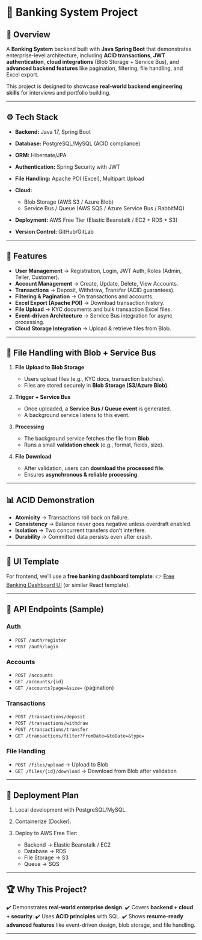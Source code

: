 # 🏦 Banking System Project

## 📌 Overview

A **Banking System** backend built with **Java Spring Boot** that demonstrates enterprise-level architecture, including **ACID transactions**, **JWT authentication**, **cloud integrations** (Blob Storage + Service Bus), and **advanced backend features** like pagination, filtering, file handling, and Excel export.

This project is designed to showcase **real-world backend engineering skills** for interviews and portfolio building.

---

## ⚙️ Tech Stack

* **Backend:** Java 17, Spring Boot
* **Database:** PostgreSQL/MySQL (ACID compliance)
* **ORM:** Hibernate/JPA
* **Authentication:** Spring Security with JWT
* **File Handling:** Apache POI (Excel), Multipart Upload
* **Cloud:**

  * Blob Storage (AWS S3 / Azure Blob)
  * Service Bus / Queue (AWS SQS / Azure Service Bus / RabbitMQ)
* **Deployment:** AWS Free Tier (Elastic Beanstalk / EC2 + RDS + S3)
* **Version Control:** GitHub/GitLab

---

## 🔑 Features

* **User Management** → Registration, Login, JWT Auth, Roles (Admin, Teller, Customer).
* **Account Management** → Create, Update, Delete, View Accounts.
* **Transactions** → Deposit, Withdraw, Transfer (ACID guarantees).
* **Filtering & Pagination** → On transactions and accounts.
* **Excel Export (Apache POI)** → Download transaction history.
* **File Upload** → KYC documents and bulk transaction Excel files.
* **Event-driven Architecture** → Service Bus integration for async processing.
* **Cloud Storage Integration** → Upload & retrieve files from Blob.

---

## 📂 File Handling with Blob + Service Bus

1. **File Upload to Blob Storage**

   * Users upload files (e.g., KYC docs, transaction batches).
   * Files are stored securely in **Blob Storage (S3/Azure Blob)**.

2. **Trigger + Service Bus**

   * Once uploaded, a **Service Bus / Queue event** is generated.
   * A background service listens to this event.

3. **Processing**

   * The background service fetches the file from **Blob**.
   * Runs a small **validation check** (e.g., format, fields, size).

4. **File Download**

   * After validation, users can **download the processed file**.
   * Ensures **asynchronous & reliable processing**.

---

## 📊 ACID Demonstration

* **Atomicity** → Transactions roll back on failure.
* **Consistency** → Balance never goes negative unless overdraft enabled.
* **Isolation** → Two concurrent transfers don’t interfere.
* **Durability** → Committed data persists even after crash.

---

## 🔗 UI Template

For frontend, we’ll use a **free banking dashboard template**:
👉 [Free Banking Dashboard UI](https://www.creative-tim.com/templates/react) (or similar React template).

---

## 📌 API Endpoints (Sample)

### Auth

* `POST /auth/register`
* `POST /auth/login`

### Accounts

* `POST /accounts`
* `GET /accounts/{id}`
* `GET /accounts?page=&size=` (pagination)

### Transactions

* `POST /transactions/deposit`
* `POST /transactions/withdraw`
* `POST /transactions/transfer`
* `GET /transactions/filter?fromDate=&toDate=&type=`

### File Handling

* `POST /files/upload` → Upload to Blob
* `GET /files/{id}/download` → Download from Blob after validation

---

## 🚀 Deployment Plan

1. Local development with PostgreSQL/MySQL.
2. Containerize (Docker).
3. Deploy to AWS Free Tier:

   * Backend → Elastic Beanstalk / EC2
   * Database → RDS
   * File Storage → S3
   * Queue → SQS

---

## 🏆 Why This Project?

✔️ Demonstrates **real-world enterprise design**.
✔️ Covers **backend + cloud + security**.
✔️ Uses **ACID principles** with SQL.
✔️ Shows **resume-ready advanced features** like event-driven design, blob storage, and file handling.

---
